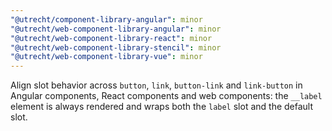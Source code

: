 ```yaml
---
"@utrecht/component-library-angular": minor
"@utrecht/web-component-library-angular": minor
"@utrecht/web-component-library-react": minor
"@utrecht/web-component-library-stencil": minor
"@utrecht/web-component-library-vue": minor
---
```


Align slot behavior across `button`, `link`, `button-link` and `link-button` in Angular components, React components and web components: the `__label` element is always rendered and wraps both the `label` slot and the default slot.

